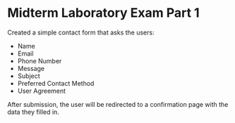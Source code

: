 # Midterm Laboratory Exam Part 1

Created a simple contact form that asks the users:
  - Name
  - Email
  - Phone Number
  - Message
  - Subject
  - Preferred Contact Method
  - User Agreement

After submission, the user will be redirected to a confirmation page with the data they filled in.
